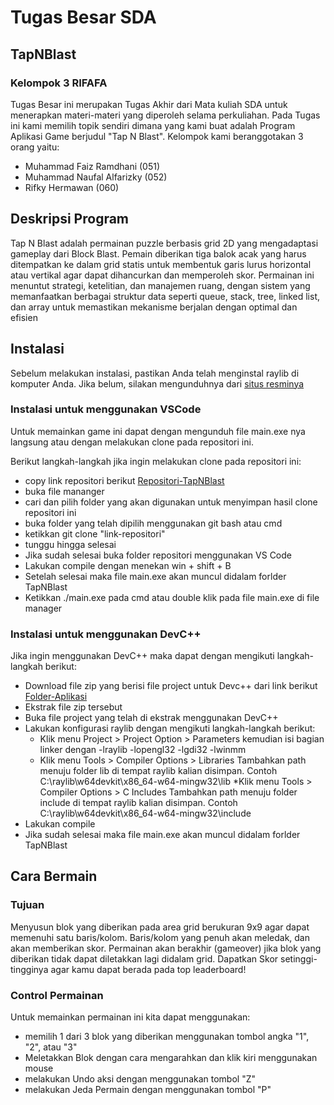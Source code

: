 # Tugas Besar SDA
## TapNBlast
### Kelompok 3 RIFAFA

Tugas Besar ini merupakan Tugas Akhir dari Mata kuliah SDA untuk menerapkan materi-materi yang diperoleh selama perkuliahan.
Pada Tugas ini kami memilih topik sendiri dimana yang kami buat adalah Program Aplikasi Game berjudul "Tap N Blast". Kelompok kami beranggotakan 3 orang yaitu:

- Muhammad Faiz Ramdhani (051)
- Muhammad Naufal Alfarizky (052)
- Rifky Hermawan (060)

## Deskripsi Program

Tap N Blast adalah permainan puzzle berbasis grid 2D yang mengadaptasi gameplay dari Block Blast. Pemain diberikan tiga balok acak yang harus ditempatkan ke dalam grid statis untuk membentuk garis lurus horizontal atau vertikal agar dapat dihancurkan dan memperoleh skor. Permainan ini menuntut strategi, ketelitian, dan manajemen ruang, dengan sistem yang memanfaatkan berbagai struktur data seperti queue, stack, tree, linked list, dan array untuk memastikan mekanisme berjalan dengan optimal dan efisien

## Instalasi

Sebelum melakukan instalasi, pastikan Anda telah menginstal raylib di komputer Anda. Jika belum, silakan mengunduhnya dari [situs resminya](https://www.raylib.com/) 

### Instalasi untuk menggunakan VSCode

Untuk memainkan game ini dapat dengan mengunduh file main.exe nya langsung atau dengan melakukan clone pada repositori ini.

Berikut langkah-langkah jika ingin melakukan clone pada repositori ini:
* copy link repositori berikut [Repositori-TapNBlast](https://github.com/harifky/TapNBlast.git)
* buka file mananger
* cari dan pilih folder yang akan digunakan untuk menyimpan hasil clone repositori ini
* buka folder yang telah dipilih menggunakan git bash atau cmd
* ketikkan git clone "link-repositori"
* tunggu hingga selesai
* Jika sudah selesai buka folder repositori menggunakan VS Code
* Lakukan compile dengan menekan win + shift + B
* Setelah selesai maka file main.exe akan muncul didalam forlder TapNBlast
* Ketikkan ./main.exe pada cmd atau double klik pada file main.exe di file manager

### Instalasi untuk menggunakan DevC++

Jika ingin menggunakan DevC++ maka dapat dengan mengikuti langkah-langkah berikut:
* Download file zip yang berisi file project untuk Devc++ dari link berikut [Folder-Aplikasi](https://drive.google.com/drive/folders/1PUHBSH5u3RfnTUhljVtSPtplfiQoIqi_?usp=drive_link)
* Ekstrak file zip tersebut
* Buka file project yang telah di ekstrak menggunakan DevC++
* Lakukan konfigurasi raylib dengan mengikuti langkah-langkah berikut:
    * Klik menu Project > Project Option > Parameters kemudian isi bagian linker dengan -lraylib -lopengl32 -lgdi32 -lwinmm
    * Klik menu Tools > Compiler Options > Libraries Tambahkan path menuju folder lib di tempat raylib kalian disimpan. Contoh C:\raylib\w64devkit\x86_64-w64-mingw32\lib
    *Klik menu Tools > Compiler Options > C Includes Tambahkan path menuju folder include di tempat raylib kalian disimpan. Contoh C:\raylib\w64devkit\x86_64-w64-mingw32\include
* Lakukan compile
* Jika sudah selesai maka file main.exe akan muncul didalam forlder TapNBlast


## Cara Bermain

### Tujuan

Menyusun blok yang diberikan pada area grid berukuran 9x9 agar dapat memenuhi satu baris/kolom. Baris/kolom yang penuh akan meledak, dan akan memberikan skor. Permainan akan berakhir (gameover) jika blok yang diberikan tidak dapat diletakkan lagi didalam grid. Dapatkan Skor setinggi-tingginya agar kamu dapat berada pada top leaderboard!

### Control Permainan

Untuk memainkan permainan ini kita dapat menggunakan:

* memilih 1 dari 3 blok yang diberikan menggunakan tombol angka "1", "2", atau "3"
* Meletakkan Blok dengan cara mengarahkan dan klik kiri menggunakan mouse
* melakukan Undo aksi dengan menggunakan tombol "Z"
* melakukan Jeda Permain dengan menggunakan tombol "P"
